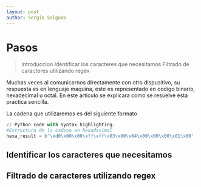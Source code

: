 ```yaml
---
layout: post
author: Sergio Salgado
---
```

# [](#header-1)Pasos
>Introduccion
>Identificar los caracteres que necesitamos
>Filtrado de caracteres utilizando regex

Muchas veces al comunicarnos directamente con otro dispusitivo, su respuesta es en lenguaje maquina, este
es representado en codigo binario, hexadecimal u octal. En este articulo se explicara como se resuelve esta practica sencilla.

La cadena que utilizaremos es del siguiente formato

```py
// Python code with syntax highlighting.
#Estructura de la cadena en hexadecimal
hexa_result = b'\xd0\x00\x00\xff\xff\x03\x00\x04\x00\x00\x00\x01\x00'
```

## [](#header-2)Identificar los caracteres que necesitamos
## [](#header-2)Filtrado de caracteres utilizando regex
## [](#header-2)
